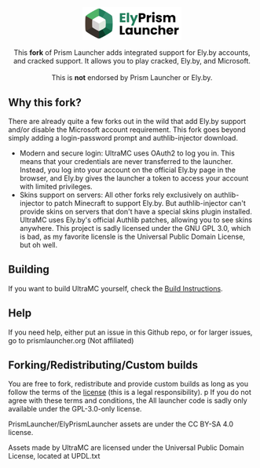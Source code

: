 <p align="center">
<picture>
  <source media="(prefers-color-scheme: dark)" srcset="/program_info/org.prismlauncher.PrismLauncher.logo-darkmode.svg">
  <source media="(prefers-color-scheme: light)" srcset="/program_info/org.prismlauncher.PrismLauncher.logo.svg">
  <img alt="Prism Launcher" src="/program_info/org.prismlauncher.PrismLauncher.logo.svg" width="40%">
</picture>
</p>

<p align="center">
  This <b>fork</b> of Prism Launcher adds integrated support for Ely.by accounts, and cracked support. It allows you to play cracked, Ely.by, and Microsoft.<br />
  <br />This is <b>not</b> endorsed by Prism Launcher or Ely.by.
</p>

## Why this fork?

There are already quite a few forks out in the wild that add Ely.by support and/or disable the Microsoft account requirement. This fork goes beyond simply adding a login-password prompt and authlib-injector download.

- Modern and secure login: UltraMC uses OAuth2 to log you in. This means that your credentials are never transferred to the launcher. Instead, you log into your account on the official Ely.by page in the browser, and Ely.by gives the launcher a token to access your account with limited privileges.
- Skins support on servers: All other forks rely exclusively on authlib-injector to patch Minecraft to support Ely.by. But authlib-injector can't provide skins on servers that don't have a special skins plugin installed. UltraMC uses Ely.by's official Authlib patches, allowing you to see skins anywhere. This project is sadly licensed under the GNU GPL 3.0, which is bad, as my favorite licensle is the Universal Public Domain License, but oh well.

## Building

If you want to build UltraMC yourself, check the [Build Instructions](https://prismlauncher.org/wiki/development/build-instructions/).

## Help

If you need help, either put an issue in this Github repo, or for larger issues, go to prismlauncher.org (Not affiliated)

## Forking/Redistributing/Custom builds

You are free to fork, redistribute and provide custom builds as long as you follow the terms of the [license](LICENSE) (this is a legal responsibility).
p
If you do not agree with these terms and conditions, the
All launcher code is sadly only available under the GPL-3.0-only license.

PrismLauncher/ElyPrismLauncher assets are under the CC BY-SA 4.0 license.

Assets made by UltraMC are licensed under the Universal Public Domain License, located at UPDL.txt
